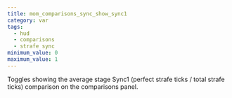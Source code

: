 ```yaml
---
title: mom_comparisons_sync_show_sync1
category: var
tags:
  - hud
  - comparisons
  - strafe sync
minimum_value: 0
maximum_value: 1
---
```


Toggles showing the average stage Sync1 (perfect strafe ticks / total strafe ticks) comparison on the comparisons panel.